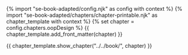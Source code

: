 <frontmatter>
{% import "se-book-adapted/config.njk" as config with context %}
{% import "se-book-adapted/chapters/chapter-printable.njk" as chapter_template with context %}
{% set chapter = config.chapters.oopDesign %}
{{ chapter_template.add_front_matter(chapter) }}
</frontmatter>

{{ chapter_template.show_chapter("../../book/", chapter) }}